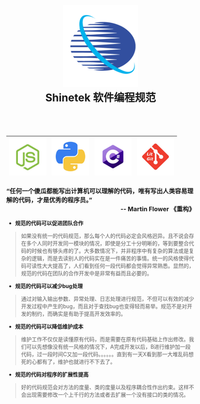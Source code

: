 <h1 align="center">
    <img src="./public/logo.png" alt="Standard - Shinetek Style Guide" width="200">
  <br>
  Shinetek 软件编程规范
  <br>
  <br>
</h1>
<br>
<!-- <div align="center">
  <a herf="./doc/standard-js.md" style="margin: 5px 20px">
    <img src="./public/js.jpg" alt="Standard - Shinetek Style Guide" height="100">
  </a>
  <a herf="./doc/standard-python.md" style="margin: 5px 20px">
    <img src="./public/python2.jpg" alt="Standard - Shinetek Style Guide" height="100">
  </a>
  <a herf="./doc/standard-csharp.md" style="margin: 5px 20px">
    <img src="./public/csharp.jpg" alt="Standard - Shinetek Style Guide" height="100">
  </a>
  <a herf="./doc/standard-git.md" style="margin: 5px 20px">
    <img src="./public/git2.jpg" alt="Standard - Shinetek Style Guide" height="100">
  </a>
</div> -->

<div align="center">

[<img src="./public/js.jpg" width=100>](./doc/standard-js.md) | [<img src="./public/pythont.jpg" width=100>](./doc/standard-python.md) | [<img src="./public/csharp.jpg" width=100>](./doc/standard-csharp.md) | [<img src="./public/git.jpg" width=100>](./doc/standard-git.md)
|----|----|----|----|

</div>

<h3 color="#0099FF">
“任何一个傻瓜都能写出计算机可以理解的代码，唯有写出人类容易理解的代码，才是优秀的程序员。”
<br>
<div align="right">-- Martin Flower 《重构》</div>
</h3>

* **规范的代码可以促进团队合作**

> 如果没有统一的代码规范，那么每个人的代码必定会风格迥异。且不说会存在多个人同时开发同一模块的情况，即使是分工十分明晰的，等到要整合代码的时候也有够头疼的了。大多数情况下，并非程序中有复杂的算法或是复杂的逻辑，而是去读别人的代码实在是一件痛苦的事情。统一的风格使得代码可读性大大提高了，人们看到任何一段代码都会觉得异常熟悉。显然的，规范的代码在团队的合作开发中是非常有益而且必要的。

* **规范的代码可以减少bug处理**

> 通过对输入输出参数、异常处理、日志处理进行规范，不但可以有效的减少开发过程中产生的bug，而且对于查找bug也变得轻而易举。规范不是对开发的制约，而确实是有助于提高开发效率的。

* **规范的代码可以降低维护成本**

> 维护工作不仅仅是读懂原有代码，而是需要在原有代码基础上作出修改。我们可以先想像没有统一风格的情况下，A完成开发以后，B进行维护加一段代码，过一段时间C又加一段代码。。。。。。直到有一天X看到那一大堆乱码想死的心都有了，维护也就进行不下去了。

* **规范的代码对程序的扩展性提高**

> 好的代码规范会对方法的度量、类的度量以及程序耦合性作出约束。这样不会出现需要修改一个上千行的方法或者去扩展一个没有接口的类的情况。
